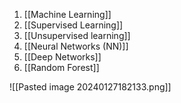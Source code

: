 1. [[Machine Learning]] 
2. [[Supervised Learning]]
3. [[Unsupervised learning]]
4. [[Neural Networks (NN)]]
5. [[Deep Networks]]
6. [[Random Forest]]








![[Pasted image 20240127182133.png]]


